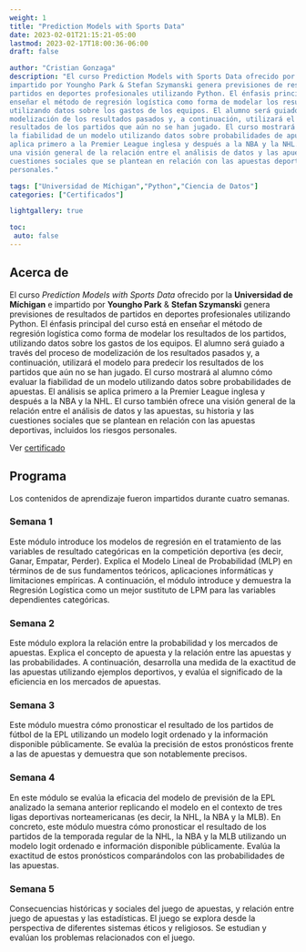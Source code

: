```yaml
---
weight: 1
title: "Prediction Models with Sports Data"
date: 2023-02-01T21:15:21-05:00
lastmod: 2023-02-17T18:00:36-06:00
draft: false

author: "Cristian Gonzaga"
description: "El curso Prediction Models with Sports Data ofrecido por la Universidad de Míchigan e 
impartido por Youngho Park & Stefan Szymanski genera previsiones de resultados de 
partidos en deportes profesionales utilizando Python. El énfasis principal del curso está en 
enseñar el método de regresión logística como forma de modelar los resultados de los partidos, 
utilizando datos sobre los gastos de los equipos. El alumno será guiado a través del proceso de 
modelización de los resultados pasados y, a continuación, utilizará el modelo para predecir los 
resultados de los partidos que aún no se han jugado. El curso mostrará al alumno cómo evaluar 
la fiabilidad de un modelo utilizando datos sobre probabilidades de apuestas. El análisis se 
aplica primero a la Premier League inglesa y después a la NBA y la NHL. El curso también ofrece 
una visión general de la relación entre el análisis de datos y las apuestas, su historia y las 
cuestiones sociales que se plantean en relación con las apuestas deportivas, incluidos los riesgos 
personales."

tags: ["Universidad de Míchigan","Python","Ciencia de Datos"]
categories: ["Certificados"]

lightgallery: true

toc:
 auto: false
---
```

<!--more-->

## Acerca de

El curso *Prediction Models with Sports Data* ofrecido por la **Universidad de Míchigan** e 
impartido por **Youngho Park** & **Stefan Szymanski** genera previsiones de resultados de 
partidos en deportes profesionales utilizando Python. El énfasis principal del curso está en 
enseñar el método de regresión logística como forma de modelar los resultados de los partidos, 
utilizando datos sobre los gastos de los equipos. El alumno será guiado a través del proceso de 
modelización de los resultados pasados y, a continuación, utilizará el modelo para predecir los 
resultados de los partidos que aún no se han jugado. El curso mostrará al alumno cómo evaluar 
la fiabilidad de un modelo utilizando datos sobre probabilidades de apuestas. El análisis se 
aplica primero a la Premier League inglesa y después a la NBA y la NHL. El curso también ofrece 
una visión general de la relación entre el análisis de datos y las apuestas, su historia y las 
cuestiones sociales que se plantean en relación con las apuestas deportivas, incluidos los riesgos 
personales.

Ver [certificado](https://coursera.org/share/6ba5864cf38e5f20bf11415f152ec77c)

## Programa

Los contenidos de aprendizaje fueron impartidos durante cuatro semanas.

### Semana 1

Este módulo introduce los modelos de regresión en el tratamiento de las variables de resultado 
categóricas en la competición deportiva (es decir, Ganar, Empatar, Perder). Explica el Modelo Lineal 
de Probabilidad (MLP) en términos de de sus fundamentos teóricos, aplicaciones informáticas y 
limitaciones empíricas. A continuación, el módulo introduce y demuestra la Regresión Logística 
como un mejor sustituto de LPM para las variables dependientes categóricas.

### Semana 2

Este módulo explora la relación entre la probabilidad y los mercados de apuestas. Explica el 
concepto de apuesta y la relación entre las apuestas y las probabilidades. A continuación, 
desarrolla una medida de la exactitud de las apuestas utilizando ejemplos deportivos, 
y evalúa el significado de la eficiencia en los mercados de apuestas.

### Semana 3

Este módulo muestra cómo pronosticar el resultado de los partidos de fútbol de la EPL utilizando 
un modelo logit ordenado y la información disponible públicamente. Se evalúa la precisión de estos 
pronósticos frente a las de apuestas y demuestra que son notablemente precisos.

### Semana 4

En este módulo se evalúa la eficacia del modelo de previsión de la EPL analizado la semana anterior 
replicando el modelo en el contexto de tres ligas deportivas norteamericanas (es decir, la NHL, 
la NBA y la MLB). En concreto, este módulo muestra cómo pronosticar el resultado de los partidos 
de la temporada regular de la NHL, la NBA y la MLB utilizando un modelo logit ordenado e 
información disponible públicamente. Evalúa la exactitud de estos pronósticos comparándolos con 
las probabilidades de las apuestas.

### Semana 5

Consecuencias históricas y sociales del juego de apuestas, y relación entre juego de apuestas 
y las estadísticas. El juego se explora desde la perspectiva de diferentes sistemas éticos y 
religiosos. Se estudian y evalúan los problemas relacionados con el juego.

